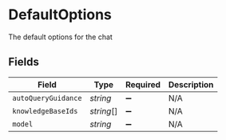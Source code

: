 # DefaultOptions

The default options for the chat


## Fields

| Field               | Type                | Required            | Description         |
| ------------------- | ------------------- | ------------------- | ------------------- |
| `autoQueryGuidance` | *string*            | :heavy_minus_sign:  | N/A                 |
| `knowledgeBaseIds`  | *string*[]          | :heavy_minus_sign:  | N/A                 |
| `model`             | *string*            | :heavy_minus_sign:  | N/A                 |